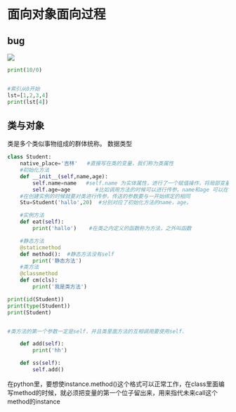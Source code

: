 #   面向对象面向过程
## bug
![](2021-10-22-20-32-52.png)
```python
print(10/0)


#索引从0开始
lst=[1,2,3,4]
print(lst[4])
```
## 类与对象

类是多个类似事物组成的群体统称。
数据类型


```python
class Student:
    native_place='吉林'   #直接写在类的变量，我们称为类属性
    #初始化方法
    def __init__(self,name,age):
        self.name=name   #self.name 为实体属性，进行了一个赋值操作，将局部变量的name值赋给实体属性。
        self.age=age        #比如调用方法的时候可以进行传参。name和age 可以在调用的时候传进来，然后self.name 就接收，然后作为类的局部变量。
    #在创建实例的时候就要对类进行传参，传送的参数要与一开始绑定的相同
    Stu=Student('hallo',20)  #分别对应了初始化方法的name，age。

    #实例方法
    def eat(self):
        print('hallo')    #在类之内定义的函数称为方法，之外叫函数

    #静态方法
    @staticmethod
    def method():  #静态方法没有self
        print('静态方法')
    #类方法
    @classmethod
    def cm(cls):
        print('我是类方法')

print(id(Student))
print(type(Student))
print(Student)


#类方法的第一个参数一定是self，并且类里面方法的互相调用要使用self.

    def add(self):
        print('hh')

    def ss(self):
        self.add()
```

在python里，要想使instance.method()这个格式可以正常工作，在class里面编写method的时候，就必须把变量的第一个位子留出来，用来指代未来call这个method的instance


